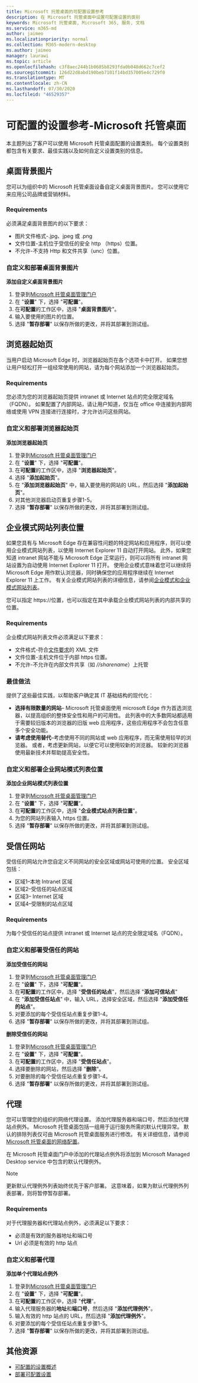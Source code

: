 ```yaml
---
title: Microsoft 托管桌面的可配置设置参考
description: 在 Microsoft 托管桌面中设置可配置设置的类别
keywords: Microsoft 托管桌面, Microsoft 365, 服务, 文档
ms.service: m365-md
author: jaimeo
ms.localizationpriority: normal
ms.collection: M365-modern-desktop
ms.author: jaimeo
manager: laurawi
ms.topic: article
ms.openlocfilehash: c3f8aec244b1b0685b8293fda0b048d662c7cef2
ms.sourcegitcommit: 126d22d8abd190beb7101f14bd357005e4c729f0
ms.translationtype: MT
ms.contentlocale: zh-CN
ms.lasthandoff: 07/30/2020
ms.locfileid: "46529357"
---
```

# <a name="configurable-settings-reference---microsoft-managed-desktop"></a>可配置的设置参考-Microsoft 托管桌面

本主题列出了客户可以使用 Microsoft 托管桌面配置的设置类别。 每个设置类别都包含有关要求、最佳实践以及如何自定义设置类别的信息。 

## <a name="desktop-background-picture"></a>桌面背景图片
您可以为组织中的 Microsoft 托管桌面设备自定义桌面背景图片。 您可以使用它来应用公司品牌或营销材料。 

### <a name="requirements"></a>Requirements

必须满足桌面背景图片的以下要求：
- 图片文件格式-.jpg、jpeg 或 .png
- 文件位置-主机位于受信任的安全 http （https）位置。 
- 不允许-不支持 Http 和文件共享（unc）位置。 

### <a name="customize-and-deploy-desktop-background-picture"></a>自定义和部署桌面背景图片

**添加自定义桌面背景图片**
1. 登录到[Microsoft 托管桌面管理门户](https://aka.ms/mwaasportal)
2. 在 "**设置**" 下，选择 "**可配置**"。
3. 在**可配置**的工作区中，选择 "**桌面背景图片**"。 
4. 输入要使用的图片的位置。 
5. 选择 "**暂存部署**" 以保存所做的更改，并将其部署到测试组。 

## <a name="browser-start-pages"></a>浏览器起始页
当用户启动 Microsoft Edge 时，浏览器起始页在各个选项卡中打开。 如果您想让用户轻松打开一组经常使用的网站，请为每个网站添加一个浏览器起始页。 

### <a name="requirements"></a>Requirements

您必须为您的浏览器起始页提供 intranet 或 Internet 站点的完全限定域名（FQDN）。 如果配置了内部网站，请让用户知道，仅当在 office 中连接到内部网络或使用 VPN 连接进行连接时，才允许访问这些网站。 

### <a name="customize-and-deploy-browser-start-pages"></a>自定义和部署浏览器起始页

**添加浏览器起始页**
1. 登录到[Microsoft 托管桌面管理门户](https://aka.ms/mwaasportal)
2. 在 "**设置**" 下，选择 "**可配置**"。
3. 在**可配置**的工作区中，选择 "**浏览器起始页**"。 
4. 选择 "**添加起始页**"。
5. 在 "**添加浏览器起始页**" 中，输入要使用的网站的 URL，然后选择 "**添加起始页**"。 
6. 对其他浏览器启动页重复步骤1-5。 
7. 选择 "**暂存部署**" 以保存所做的更改，并将其部署到测试组。

## <a name="enterprise-mode-site-list-location"></a>企业模式网站列表位置

如果您具有与 Microsoft Edge 存在兼容性问题的特定网站和应用程序，则可以使用企业模式网站列表，以使用 Internet Explorer 11 自动打开网站。 此外，如果您知道 intranet 网站不能与 Microsoft Edge 正常运行，则可以将所有 intranet 网站设置为自动使用 Internet Explorer 11 打开。 使用企业模式意味着您可以继续将 Microsoft Edge 用作默认浏览器，同时确保您的应用程序继续在 Internet Explorer 11 上工作。 有关企业模式网站列表的详细信息，请参阅[企业模式和企业模式网站列表](https://docs.microsoft.com/internet-explorer/ie11-deploy-guide/what-is-enterprise-mode)。 

您可以指定 https://位置，也可以指定在其中承载企业模式网站列表的内部共享的位置。 

### <a name="requirements"></a>Requirements

企业模式网站列表文件必须满足以下要求：
- 文件格式-符合[文件要求](https://docs.microsoft.com/internet-explorer/ie11-deploy-guide/what-is-enterprise-mode#site-list-xml-file)的 XML 文件
- 文件位置-主机文件位于内部 https 位置。 
- 不允许-不允许在内部文件共享（如 *//sharename*）上托管

### <a name="best-practices"></a>最佳做法

提供了这些最佳实践，以帮助客户确定其 IT 基础结构的现代化：
- **选择有限数量的网站**– Microsoft 托管桌面使用 microsoft Edge 作为首选浏览器，以提高组织的整体安全性和用户的可用性。 此列表中的大多数网站都适用于需要较旧版本的浏览器的旧版 web 应用程序，这些应用程序不会包含任意多个安全功能。 
- **请考虑使用替代**–考虑使用不同的网站或 web 应用程序，而无需使用较早的浏览器。 或者，考虑更新网站，以便它可以使用较新的浏览器。 较新的浏览器使用最新技术并帮助提高安全性。

### <a name="customize-and-deploy-enterprise-site-mode-list-location"></a>自定义和部署企业网站模式列表位置

**添加企业网站模式列表位置**

1.  登录到[Microsoft 托管桌面管理门户](https://aka.ms/mwaasportal)
2.  在 "**设置**" 下，选择 "**可配置**"。
3.  在**可配置**的工作区中，选择 "**企业模式站点列表位置**"。 
4.  为您的网站列表输入 https 位置。 
5.  选择 "**暂存部署**" 以保存所做的更改，并将其部署到测试组。

## <a name="trusted-sites"></a>受信任网站

受信任的网站允许您自定义不同网站的安全区域或网站可使用的位置。 安全区域包括： 
- 区域1–本地 Intranet 区域
- 区域2–受信任的站点区域
- 区域3– Internet 区域
- 区域4–受限制的站点区域

### <a name="requirements"></a>Requirements

为每个受信任的站点提供 intranet 或 Internet 站点的完全限定域名（FQDN）。 

### <a name="customize-and-deploy-trusted-sites"></a>自定义和部署受信任的网站

**添加受信任的网站**

1. 登录到[Microsoft 托管桌面管理门户](https://aka.ms/mwaasportal)
2. 在 "**设置**" 下，选择 "**可配置**"。
3. 在**可配置**的工作区中，选择 "**受信任的站点**"，然后选择 "**添加可信站点**" 
4. 在 "**添加受信任站点**" 中，输入 URL，选择安全区域，然后选择 "**添加受信任的站点**"。 
5. 对要添加的每个受信任站点重复步骤1-4。 
6. 选择 "**暂存部署**" 以保存所做的更改，并将其部署到测试组。

**删除受信任的网站**

1. 登录到[Microsoft 托管桌面管理门户](https://aka.ms/mwaasportal)
2. 在 "**设置**" 下，选择 "**可配置**"。
3. 在**可配置**的工作区中，选择 "**受信任站点**"。 
4. 选择要删除的网站，然后选择 "**删除**"。 
5. 对要删除的每个受信任站点重复步骤1-4。 
6. 选择 "**暂存部署**" 以保存所做的更改，并将其部署到测试组。

## <a name="proxy"></a>代理
您可以管理您的组织的网络代理设置。 添加代理服务器和端口号，然后添加代理站点例外。 Microsoft 托管桌面包括一组用于运行服务所需的默认代理异常。 默认的排除列表仅可由 Microsoft 托管桌面服务进行修改。  有关详细信息，请参阅[Microsoft 托管桌面的网络配置](../get-ready/network.md)。 

在 Microsoft 托管桌面门户中添加的代理站点例外将添加到 Microsoft Managed Desktop service 中包含的默认代理例外。 

> [!NOTE]
> 更新默认代理例外列表始终优先于客户部署。 这意味着，如果为默认代理例外列表部署，则将暂停暂存部署。  

### <a name="requirements"></a>Requirements

对于代理服务器和代理站点例外，必须满足以下要求：
- 必须是有效的服务器地址和端口号
- Url 必须是有效的 http 站点 

### <a name="customize-and-deploy-proxies"></a>自定义和部署代理

**添加单个代理站点例外**

1. 登录到[Microsoft 托管桌面管理门户](https://aka.ms/mwaasportal)
2. 在 "**设置**" 下，选择 "**可配置**"。
3. 在**可配置**的工作区中，选择 "**代理**"。 
4. 输入代理服务器的**地址**和**端口号**，然后选择 "**添加代理例外**"。 
5. 输入有效的 http 站点的 URL，然后选择 "**添加代理例外**"。 
6. 对要添加的每个受信任站点重复步骤1-5。 
7. 选择 "**暂存部署**" 以保存所做的更改，并将其部署到测试组。

## <a name="additional-resources"></a>其他资源
- [可配置的设置概述](config-setting-overview.md) 
- [部署可配置设置](config-setting-deploy.md)
